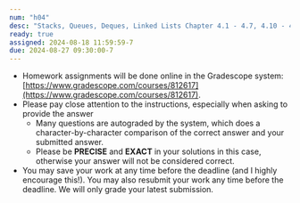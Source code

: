 ```yaml
---
num: "h04"
desc: "Stacks, Queues, Deques, Linked Lists Chapter 4.1 - 4.7, 4.10 - 4.13, 4.15 - 4.21"
ready: true
assigned: 2024-08-18 11:59:59-7
due: 2024-08-27 09:30:00-7
---
```


* Homework assignments will be done online in the Gradescope system: [https://www.gradescope.com/courses/812617](https://www.gradescope.com/courses/812617).
* Please pay close attention to the instructions, especially when asking to provide the answer
	* Many questions are autograded by the system, which does a character-by-character comparison of the correct answer and your submitted answer.
	* Please be **PRECISE** and **EXACT** in your solutions in this case, otherwise your answer will not be considered correct.
* You may save your work at any time before the deadline (and I highly encourage this!). You may also resubmit your work any time before the deadline. We will only grade your latest submission.
